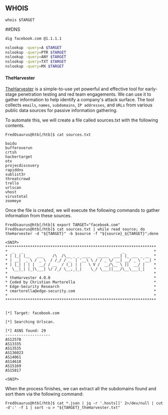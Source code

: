 ## WHOIS

```shell-session
whois $TARGET
```

##DNS
```bash
dig facebook.com @1.1.1.1

nslookup -query=A $TARGET
nslookup -query=PTR $TARGET
nslookup -query=ANY $TARGET
nslookup -query=TXT $TARGET
nslookup -query=MX $TARGET
```

#### TheHarvester
[TheHarvester](https://github.com/laramies/theHarvester) is a simple-to-use yet powerful and effective tool for early-stage penetration testing and red team engagements. We can use it to gather information to help identify a company's attack surface. The tool collects `emails`, `names`, `subdomains`, `IP addresses`, and `URLs` from various public data sources for passive information gathering.

To automate this, we will create a file called sources.txt with the following contents.
```shell-session
FredOsaurus@htb[/htb]$ cat sources.txt

baidu
bufferoverun
crtsh
hackertarget
otx
projecdiscovery
rapiddns
sublist3r
threatcrowd
trello
urlscan
vhost
virustotal
zoomeye
```

Once the file is created, we will execute the following commands to gather information from these sources.
```shell-session
FredOsaurus@htb[/htb]$ export TARGET="facebook.com"
FredOsaurus@htb[/htb]$ cat sources.txt | while read source; do theHarvester -d "${TARGET}" -b $source -f "${source}_${TARGET}";done

<SNIP>
*******************************************************************
*  _   _                                            _             *
* | |_| |__   ___    /\  /\__ _ _ ____   _____  ___| |_ ___ _ __  *
* | __|  _ \ / _ \  / /_/ / _` | '__\ \ / / _ \/ __| __/ _ \ '__| *
* | |_| | | |  __/ / __  / (_| | |   \ V /  __/\__ \ ||  __/ |    *
*  \__|_| |_|\___| \/ /_/ \__,_|_|    \_/ \___||___/\__\___|_|    *
*                                                                 *
* theHarvester 4.0.0                                              *
* Coded by Christian Martorella                                   *
* Edge-Security Research                                          *
* cmartorella@edge-security.com                                   *
*                                                                 *
*******************************************************************


[*] Target: facebook.com

[*] Searching Urlscan.

[*] ASNS found: 29
--------------------
AS12578
AS13335
AS13535
AS136023
AS14061
AS14618
AS15169
AS15817

<SNIP>
```

When the process finishes, we can extract all the subdomains found and sort them via the following command:
```shell-session
FredOsaurus@htb[/htb]$ cat *.json | jq -r '.hosts[]' 2>/dev/null | cut -d':' -f 1 | sort -u > "${TARGET}_theHarvester.txt"
```
